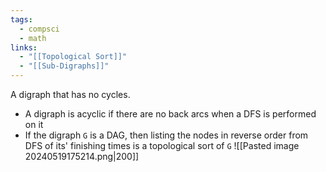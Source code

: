 ```yaml
---
tags:
  - compsci
  - math
links:
  - "[[Topological Sort]]"
  - "[[Sub-Digraphs]]"
---
```

A digraph that has no cycles.
- A digraph is acyclic if there are no back arcs when a DFS is performed on it
- If the digraph `G` is a DAG, then listing the nodes in reverse order from DFS of its' finishing times is a topological sort of `G`
	![[Pasted image 20240519175214.png|200]]
	